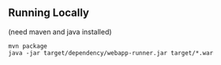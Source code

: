 ## Running Locally

(need maven and java installed)

```
mvn package
java -jar target/dependency/webapp-runner.jar target/*.war
```
